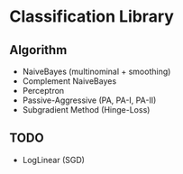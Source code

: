 Classification Library
======================

Algorithm
---------

* NaiveBayes (multinominal + smoothing)
* Complement NaiveBayes
* Perceptron
* Passive-Aggressive (PA, PA-I, PA-II)
* Subgradient Method (Hinge-Loss)

TODO
----

* LogLinear (SGD)